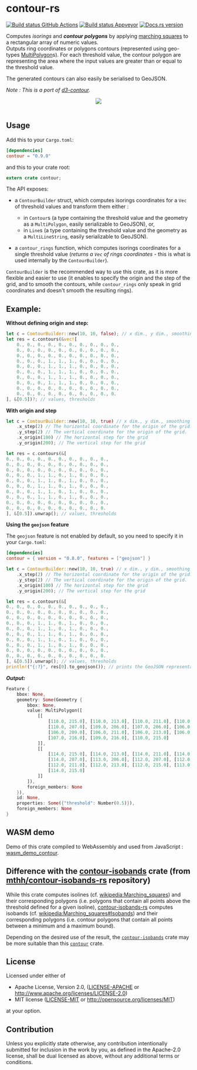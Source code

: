 # contour-rs

[![Build status GitHub Actions](https://github.com/mthh/contour-rs/actions/workflows/build_test_ubuntu.yml/badge.svg)](https://github.com/mthh/contour-rs/actions/workflows/build_test_ubuntu.yml)
[![Build status Appveyor](https://ci.appveyor.com/api/projects/status/uemh49tq7vy4uke6?svg=true)](https://ci.appveyor.com/project/mthh/contour-rs)
[![Docs.rs version](https://docs.rs/contour/badge.svg)](https://docs.rs/contour/)

Computes *isorings* and __*contour polygons*__ by applying [marching squares](https://en.wikipedia.org/wiki/Marching_squares) to a rectangular array of numeric values.  
Outputs ring coordinates or polygons contours (represented using geo-types [MultiPolygon](https://docs.rs/geo-types/latest/geo_types/geometry/struct.MultiPolygon.html)s).
For each threshold value, the contour polygon are representing the area where the input values are greater than or equal to the threshold value.

The generated contours can also easily be serialised to GeoJSON.

*Note : This is a port of [d3-contour](https://github.com/d3/d3-contour).*  

<div style="text-align:center"><a href="https://mthh.github.io/wasm_demo_contour/"><img src ="https://raw.githubusercontent.com/mthh/contour-rs/master/illustration.png" /></a></div><br>

## Usage

Add this to your `Cargo.toml`:

```toml
[dependencies]
contour = "0.9.0"
```

and this to your crate root:

```rust
extern crate contour;
```

The API exposes:
- a `ContourBuilder` struct, which computes isorings coordinates for a `Vec` of threshold values and transform them either :
  - in `Contour`s (a type containing the threshold value and the geometry as a `MultiPolygon`, easily serializable to GeoJSON), or,
  - in `Line`s (a type containing the threshold value and the geometry as a `MultiLineString`, easily serializable to GeoJSON).


- a `contour_rings` function, which computes isorings coordinates for a single threshold value (*returns a `Vec` of rings coordinates* - this is what is used internally by the `ContourBuilder`).

`ContourBuilder` is the recommended way to use this crate, as it is more flexible and easier to use (it enables to specify the origin and the step of the grid, and to smooth the contours, while `contour_rings` only speak in grid coordinates and doesn't smooth the resulting rings).

## Example:

**Without defining origin and step:**

```rust
let c = ContourBuilder::new(10, 10, false); // x dim., y dim., smoothing
let res = c.contours(&vec![
    0., 0., 0., 0., 0., 0., 0., 0., 0., 0.,
    0., 0., 0., 0., 0., 0., 0., 0., 0., 0.,
    0., 0., 0., 0., 0., 0., 0., 0., 0., 0.,
    0., 0., 0., 1., 1., 1., 0., 0., 0., 0.,
    0., 0., 0., 1., 1., 1., 0., 0., 0., 0.,
    0., 0., 0., 1., 1., 1., 0., 0., 0., 0.,
    0., 0., 0., 1., 1., 1., 0., 0., 0., 0.,
    0., 0., 0., 1., 1., 1., 0., 0., 0., 0.,
    0., 0., 0., 0., 0., 0., 0., 0., 0., 0.,
    0., 0., 0., 0., 0., 0., 0., 0., 0., 0.
], &[0.5])?; // values, thresholds
```

**With origin and step**

```rust
let c = ContourBuilder::new(10, 10, true) // x dim., y dim., smoothing
    .x_step(2) // The horizontal coordinate for the origin of the grid.
    .y_step(2) // The vertical coordinate for the origin of the grid.
    .x_origin(100) // The horizontal step for the grid
    .y_origin(200); // The vertical step for the grid

let res = c.contours(&[
0., 0., 0., 0., 0., 0., 0., 0., 0., 0.,
0., 0., 0., 0., 0., 0., 0., 0., 0., 0.,
0., 0., 0., 0., 0., 0., 0., 0., 0., 0.,
0., 0., 0., 1., 1., 0., 1., 0., 0., 0.,
0., 0., 0., 1., 1., 0., 1., 0., 0., 0.,
0., 0., 0., 1., 1., 0., 1., 0., 0., 0.,
0., 0., 0., 1., 1., 0., 1., 0., 0., 0.,
0., 0., 0., 1., 1., 0., 1., 0., 0., 0.,
0., 0., 0., 0., 0., 0., 0., 0., 0., 0.,
0., 0., 0., 0., 0., 0., 0., 0., 0., 0.
], &[0.5]).unwrap(); // values, thresholds

```

**Using the `geojson` feature**

The `geojson` feature is not enabled by default, so you need to specify it in your `Cargo.toml`:

```toml
[dependencies]
contour = { version = "0.8.0", features = ["geojson"] }
```

```rust
let c = ContourBuilder::new(10, 10, true) // x dim., y dim., smoothing
    .x_step(2) // The horizontal coordinate for the origin of the grid.
    .y_step(2) // The vertical coordinate for the origin of the grid.
    .x_origin(100) // The horizontal step for the grid
    .y_origin(200); // The vertical step for the grid

let res = c.contours(&[
0., 0., 0., 0., 0., 0., 0., 0., 0., 0.,
0., 0., 0., 0., 0., 0., 0., 0., 0., 0.,
0., 0., 0., 0., 0., 0., 0., 0., 0., 0.,
0., 0., 0., 1., 1., 0., 1., 0., 0., 0.,
0., 0., 0., 1., 1., 0., 1., 0., 0., 0.,
0., 0., 0., 1., 1., 0., 1., 0., 0., 0.,
0., 0., 0., 1., 1., 0., 1., 0., 0., 0.,
0., 0., 0., 1., 1., 0., 1., 0., 0., 0.,
0., 0., 0., 0., 0., 0., 0., 0., 0., 0.,
0., 0., 0., 0., 0., 0., 0., 0., 0., 0.
], &[0.5]).unwrap(); // values, thresholds
println!("{:?}", res[0].to_geojson()); // prints the GeoJSON representation of the first contour
```

__*Output:*__
```rust
Feature {
    bbox: None,
    geometry: Some(Geometry {
        bbox: None,
        value: MultiPolygon([
            [[
                [110.0, 215.0], [110.0, 213.0], [110.0, 211.0], [110.0, 209.0],
                [110.0, 207.0], [109.0, 206.0], [107.0, 206.0], [106.0, 207.0],
                [106.0, 209.0], [106.0, 211.0], [106.0, 213.0], [106.0, 215.0],
                [107.0, 216.0], [109.0, 216.0], [110.0, 215.0]
            ]],
            [[
                [114.0, 215.0], [114.0, 213.0], [114.0, 211.0], [114.0, 209.0],
                [114.0, 207.0], [113.0, 206.0], [112.0, 207.0], [112.0, 209.0],
                [112.0, 211.0], [112.0, 213.0], [112.0, 215.0], [113.0, 216.0],
                [114.0, 215.0]
            ]]
        ]),
        foreign_members: None
    }),
    id: None,
    properties: Some({"threshold": Number(0.5)}),
    foreign_members: None
}
```

## WASM demo

Demo of this crate compiled to WebAssembly and used from JavaScript : [wasm_demo_contour](https://mthh.github.io/wasm_demo_contour/).

## Difference with the [contour-isobands](https://crates.io/crates/contour-isobands) crate (from [mthh/contour-isobands-rs](https://github.com/mthh/contour-isobands-rs) repository)
While this crate computes isolines (cf. [wikipedia:Marching_squares](https://en.wikipedia.org/wiki/Marching_squares))
and their corresponding polygons (i.e. polygons that contain all points above the threshold defined for a given isoline),
[contour-isobands-rs](https://github.com/mthh/contour-isobands-rs) computes isobands (cf. [wikipedia:Marching_squares#Isobands](https://en.wikipedia.org/wiki/Marching_squares#Isobands))
and their corresponding polygons (i.e. contour polygons that contain all points between a minimum and a maximum bound).

Depending on the desired use of the result, the [`contour-isobands`](https://crates.io/crates/contour-isobands) crate may be more suitable than this [`contour`](https://crates.io/crates/contour) crate.

## License

Licensed under either of

 * Apache License, Version 2.0, ([LICENSE-APACHE](LICENSE-APACHE) or http://www.apache.org/licenses/LICENSE-2.0)
 * MIT license ([LICENSE-MIT](LICENSE-MIT) or http://opensource.org/licenses/MIT)

at your option.

## Contribution

Unless you explicitly state otherwise, any contribution intentionally submitted
for inclusion in the work by you, as defined in the Apache-2.0 license, shall be dual licensed as above, without any
additional terms or conditions.

